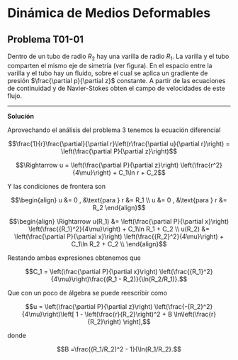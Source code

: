# Dinámica de Medios Deformables
## Problema T01-01

Dentro de un tubo de radio $`R_2`$ hay una varilla de radio $`R_1`$. La
varilla y el tubo comparten el mismo eje de simetría (ver figura). En el
espacio entre la varilla y el tubo hay un fluido, sobre el cual se aplica
un gradiente de presión $`\frac{\partial p}{\partial z}`$ constante.
A partir de las ecuaciones de continuidad y de Navier-Stokes obten el
campo de velocidades de este flujo.

---

**Solución**

Aprovechando el análisis del problema 3 tenemos la ecuación diferencial

```math
\frac{1}{r}\frac{\partial}{\partial r}\left(r\frac{\partial u}{\partial r}\right)
= 
\left(\frac{\partial P}{\partial z}\right)
```

```math
\Rightarrow
u
=
\left(\frac{\partial P}{\partial z}\right)
\left(\frac{r^2}{4\mu}\right) + C_1\ln r + C_2
```

Y las condiciones de frontera son

```math
\begin{align}
u &= 0 , &\text{para } r &= R_1 \\
u &= 0 , &\text{para } r &= R_2
\end{align}
```

```math
\begin{align}
\Rightarrow
u(R_1) &= \left(\frac{\partial P}{\partial x}\right)
\left(\frac{{R_1}^2}{4\mu}\right) + C_1\ln R_1 + C_2 \\
u(R_2) &= \left(\frac{\partial P}{\partial x}\right)
\left(\frac{{R_2}^2}{4\mu}\right) + C_1\ln R_2 + C_2 \\
\end{align}
```

Restando ambas expresiones obtenemos que

```math
C_1 =
\left(\frac{\partial P}{\partial x}\right)
\left(\frac{{R_1}^2}{4\mu}\right)\frac{(R_1 - R_2)}{\ln(R_2/R_1)}.
```

Que con un poco de álgebra se puede reescribir como 

```math
u
=
\left(\frac{\partial P}{\partial z}\right)
\left(\frac{-{R_2}^2}{4\mu}\right)\left[
1 - \left(\frac{r}{R_2}\right)^2 + B \ln\left(\frac{r}{R_2}\right)
\right],
```

donde

```math
B =\frac{(R_1/R_2)^2 - 1}{\ln(R_1/R_2}.
```
